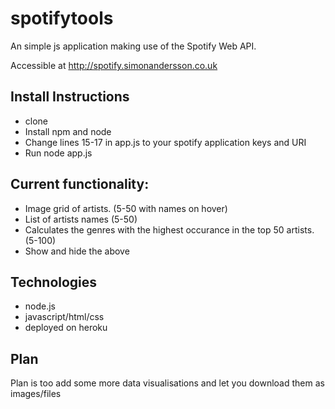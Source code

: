 # spotifytools

An simple js application making use of the Spotify Web API.

Accessible at http://spotify.simonandersson.co.uk

## Install Instructions
* clone
* Install npm and node
* Change lines 15-17 in app.js to your spotify application keys and URI
* Run node app.js

## Current functionality:
* Image grid of artists. (5-50 with names on hover)
* List of artists names (5-50)
* Calculates the genres with the highest occurance in the top 50 artists. (5-100)
* Show and hide the above

## Technologies
* node.js
* javascript/html/css
* deployed on heroku

## Plan
Plan is too add some more data visualisations and let you download them as images/files
